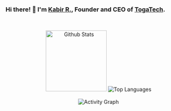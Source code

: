 ### Hi there! 👋 I'm [Kabir R.](https://kabirramzan.com), Founder and CEO of [TogaTech](https://togatech.org/).
<br>
<p align="center">
  <img height="165" src="https://github-readme-stats.vercel.app/api?username=CMEONE&count_private=true&include_all_commits=true&show_icons=true&theme=algolia" alt="Github Stats" />
  <img src="https://github-readme-stats.vercel.app/api/top-langs/?username=CMEONE&layout=compact&theme=algolia" alt="Top Languages" />
  <br>
  <br>
  <img src="https://activity-graph.herokuapp.com/graph?username=CMEONE&bg_color=0D1117&color=5BCDEC&line=5BCDEC&point=FFFFFF&hide_border=true" alt="Activity Graph" />
</p>
